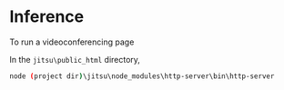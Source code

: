
# Inference

To run a videoconferencing page

In the `jitsu\public_html` directory,

```bash
node (project dir)\jitsu\node_modules\http-server\bin\http-server
```
